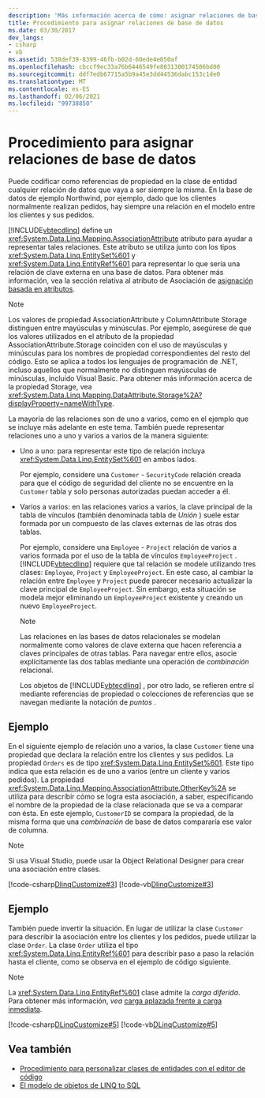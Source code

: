 ```yaml
---
description: 'Más información acerca de cómo: asignar relaciones de base de datos'
title: Procedimiento para asignar relaciones de base de datos
ms.date: 03/30/2017
dev_langs:
- csharp
- vb
ms.assetid: 538def39-8399-46fb-b02d-60ede4e050af
ms.openlocfilehash: cbccf9ec33a76b6446549fe8031300174506bd00
ms.sourcegitcommit: ddf7edb67715a5b9a45e3dd44536dabc153c1de0
ms.translationtype: MT
ms.contentlocale: es-ES
ms.lasthandoff: 02/06/2021
ms.locfileid: "99738850"
---
```

# <a name="how-to-map-database-relationships"></a>Procedimiento para asignar relaciones de base de datos

Puede codificar como referencias de propiedad en la clase de entidad cualquier relación de datos que vaya a ser siempre la misma. En la base de datos de ejemplo Northwind, por ejemplo, dado que los clientes normalmente realizan pedidos, hay siempre una relación en el modelo entre los clientes y sus pedidos.  
  
 [!INCLUDE[vbtecdlinq](../../../../../../includes/vbtecdlinq-md.md)] define un <xref:System.Data.Linq.Mapping.AssociationAttribute> atributo para ayudar a representar tales relaciones. Este atributo se utiliza junto con los tipos <xref:System.Data.Linq.EntitySet%601> y <xref:System.Data.Linq.EntityRef%601> para representar lo que sería una relación de clave externa en una base de datos. Para obtener más información, vea la sección relativa al atributo de Asociación de [asignación basada en atributos](attribute-based-mapping.md).  
  
> [!NOTE]
> Los valores de propiedad AssociationAttribute y ColumnAttribute Storage distinguen entre mayúsculas y minúsculas. Por ejemplo, asegúrese de que los valores utilizados en el atributo de la propiedad AssociationAttribute.Storage coinciden con el uso de mayúsculas y minúsculas para los nombres de propiedad correspondientes del resto del código. Esto se aplica a todos los lenguajes de programación de .NET, incluso aquellos que normalmente no distinguen mayúsculas de minúsculas, incluido Visual Basic. Para obtener más información acerca de la propiedad Storage, vea <xref:System.Data.Linq.Mapping.DataAttribute.Storage%2A?displayProperty=nameWithType>.  
  
 La mayoría de las relaciones son de uno a varios, como en el ejemplo que se incluye más adelante en este tema. También puede representar relaciones uno a uno y varios a varios de la manera siguiente:  
  
- Uno a uno: para representar este tipo de relación incluya <xref:System.Data.Linq.EntitySet%601> en ambos lados.  
  
     Por ejemplo, considere una `Customer` - `SecurityCode` relación creada para que el código de seguridad del cliente no se encuentre en la `Customer` tabla y solo personas autorizadas puedan acceder a él.  
  
- Varios a varios: en las relaciones varios a varios, la clave principal de la tabla de vínculos (también denominada tabla de *Unión* ) suele estar formada por un compuesto de las claves externas de las otras dos tablas.  
  
     Por ejemplo, considere una `Employee` - `Project` relación de varios a varios formada por el uso de la tabla de vínculos `EmployeeProject` . [!INCLUDE[vbtecdlinq](../../../../../../includes/vbtecdlinq-md.md)] requiere que tal relación se modele utilizando tres clases: `Employee`, `Project` y `EmployeeProject`. En este caso, al cambiar la relación entre `Employee` y `Project` puede parecer necesario actualizar la clave principal de `EmployeeProject`. Sin embargo, esta situación se modela mejor eliminando un `EmployeeProject` existente y creando un nuevo `EmployeeProject`.  
  
    > [!NOTE]
    > Las relaciones en las bases de datos relacionales se modelan normalmente como valores de clave externa que hacen referencia a claves principales de otras tablas. Para navegar entre ellos, asocie explícitamente las dos tablas mediante una operación de *combinación* relacional.  
    >
    >  Los objetos de [!INCLUDE[vbtecdlinq](../../../../../../includes/vbtecdlinq-md.md)] , por otro lado, se refieren entre sí mediante referencias de propiedad o colecciones de referencias que se navegan mediante la notación de *puntos* .  
  
## <a name="example"></a>Ejemplo  

 En el siguiente ejemplo de relación uno a varios, la clase `Customer` tiene una propiedad que declara la relación entre los clientes y sus pedidos.  La propiedad `Orders` es de tipo <xref:System.Data.Linq.EntitySet%601>. Este tipo indica que esta relación es de uno a varios (entre un cliente y varios pedidos). La propiedad <xref:System.Data.Linq.Mapping.AssociationAttribute.OtherKey%2A> se utiliza para describir cómo se logra esta asociación, a saber, especificando el nombre de la propiedad de la clase relacionada que se va a comparar con ésta. En este ejemplo, `CustomerID` se compara la propiedad, de la misma forma que una *combinación* de base de datos compararía ese valor de columna.  
  
> [!NOTE]
> Si usa Visual Studio, puede usar la Object Relational Designer para crear una asociación entre clases.  
  
 [!code-csharp[DlinqCustomize#3](../../../../../../samples/snippets/csharp/VS_Snippets_Data/DLinqCustomize/cs/Program.cs#3)]
 [!code-vb[DlinqCustomize#3](../../../../../../samples/snippets/visualbasic/VS_Snippets_Data/DLinqCustomize/vb/Module1.vb#3)]  
  
## <a name="example"></a>Ejemplo  

 También puede invertir la situación. En lugar de utilizar la clase `Customer` para describir la asociación entre los clientes y los pedidos, puede utilizar la clase `Order`. La clase `Order` utiliza el tipo <xref:System.Data.Linq.EntityRef%601> para describir paso a paso la relación hasta el cliente, como se observa en el ejemplo de código siguiente.  
  
> [!NOTE]
> La <xref:System.Data.Linq.EntityRef%601> clase admite la *carga diferida*. Para obtener más información, *vea* [carga aplazada frente a carga inmediata](deferred-versus-immediate-loading.md).  
  
 [!code-csharp[DLinqCustomize#5](../../../../../../samples/snippets/csharp/VS_Snippets_Data/DLinqCustomize/cs/Program.cs#5)]
 [!code-vb[DLinqCustomize#5](../../../../../../samples/snippets/visualbasic/VS_Snippets_Data/DLinqCustomize/vb/Module1.vb#5)]  
  
## <a name="see-also"></a>Vea también

- [Procedimiento para personalizar clases de entidades con el editor de código](how-to-customize-entity-classes-by-using-the-code-editor.md)
- [El modelo de objetos de LINQ to SQL](the-linq-to-sql-object-model.md)
